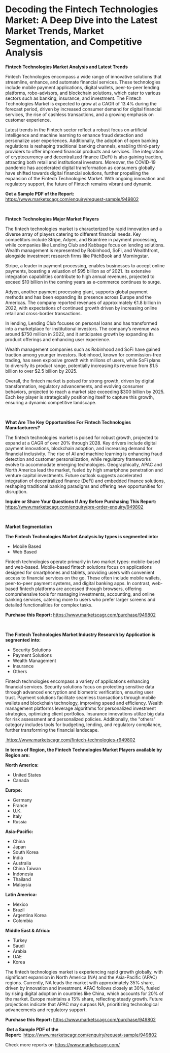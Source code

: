 <p><h1>Decoding the Fintech Technologies Market: A Deep Dive into the Latest Market Trends, Market Segmentation, and Competitive Analysis</h1></p><p><strong>Fintech Technologies Market Analysis and Latest Trends</strong></p>
<p><p>Fintech Technologies encompass a wide range of innovative solutions that streamline, enhance, and automate financial services. These technologies include mobile payment applications, digital wallets, peer-to-peer lending platforms, robo-advisors, and blockchain solutions, which cater to various sectors such as banking, insurance, and investment. The Fintech Technologies Market is expected to grow at a CAGR of 13.4% during the forecast period, driven by increased consumer demand for digital financial services, the rise of cashless transactions, and a growing emphasis on customer experience.</p><p>Latest trends in the Fintech sector reflect a robust focus on artificial intelligence and machine learning to enhance fraud detection and personalize user experiences. Additionally, the adoption of open banking regulations is reshaping traditional banking channels, enabling third-party providers to offer improved financial products and services. The integration of cryptocurrency and decentralized finance (DeFi) is also gaining traction, attracting both retail and institutional investors. Moreover, the COVID-19 pandemic has accelerated digital transformation as consumers globally have shifted towards digital financial solutions, further propelling the expansion of the Fintech Technologies Market. With ongoing innovation and regulatory support, the future of Fintech remains vibrant and dynamic.</p></p>
<p><strong>Get a Sample PDF of the Report:&nbsp;</strong> <a href="https://www.marketscagr.com/enquiry/request-sample/949802?utm_campaign=1905&utm_medium=2&utm_source=Github&utm_content=ia&utm_term=05032025&utm_id=fintech-technologies">https://www.marketscagr.com/enquiry/request-sample/949802</a></p>
<p>&nbsp;</p>
<p><strong>Fintech Technologies Major Market Players</strong></p>
<p><p>The fintech technologies market is characterized by rapid innovation and a diverse array of players catering to different financial needs. Key competitors include Stripe, Adyen, and Braintree in payment processing, while companies like Lending Club and Kabbage focus on lending solutions. Wealth management is represented by Robinhood, SoFi, and Wealthfront, alongside investment research firms like PitchBook and Morningstar.</p><p>Stripe, a leader in payment processing, enables businesses to accept online payments, boasting a valuation of $95 billion as of 2021. Its extensive integration capabilities contribute to high annual revenues, projected to exceed $10 billion in the coming years as e-commerce continues to surge.</p><p>Adyen, another payment processing giant, supports global payment methods and has been expanding its presence across Europe and the Americas. The company reported revenues of approximately €1.8 billion in 2022, with expectations of continued growth driven by increasing online retail and cross-border transactions.</p><p>In lending, Lending Club focuses on personal loans and has transformed into a marketplace for institutional investors. The company’s revenue was around $750 million in 2022, and it anticipates growth by expanding its product offerings and enhancing user experience.</p><p>Wealth management companies such as Robinhood and SoFi have gained traction among younger investors. Robinhood, known for commission-free trading, has seen explosive growth with millions of users, while SoFi plans to diversify its product range, potentially increasing its revenue from $1.5 billion to over $2.5 billion by 2025.</p><p>Overall, the fintech market is poised for strong growth, driven by digital transformation, regulatory advancements, and evolving consumer behaviors, projected to reach a market size exceeding $300 billion by 2025. Each key player is strategically positioning itself to capture this growth, ensuring a dynamic competitive landscape.</p></p>
<p>&nbsp;</p>
<p><strong>What Are The Key Opportunities For Fintech Technologies Manufacturers?</strong></p>
<p><p>The fintech technologies market is poised for robust growth, projected to expand at a CAGR of over 20% through 2028. Key drivers include digital payment innovations, blockchain adoption, and increasing demand for financial inclusivity. The rise of AI and machine learning is enhancing fraud detection and customer personalization, while regulatory frameworks evolve to accommodate emerging technologies. Geographically, APAC and North America lead the market, fueled by high smartphone penetration and venture capital investments. Future outlook suggests accelerated integration of decentralized finance (DeFi) and embedded finance solutions, reshaping traditional banking paradigms and offering new opportunities for disruption.</p></p>
<p><strong>Inquire or Share Your Questions If Any Before Purchasing This Report:</strong> <a href="https://www.marketscagr.com/enquiry/pre-order-enquiry/949802?utm_campaign=1905&utm_medium=2&utm_source=Github&utm_content=ia&utm_term=05032025&utm_id=fintech-technologies">https://www.marketscagr.com/enquiry/pre-order-enquiry/949802</a></p>
<p>&nbsp;</p>
<p><strong>Market Segmentation</strong></p>
<p><strong>The Fintech Technologies Market Analysis by types is segmented into:</strong></p>
<p><ul><li>Mobile Based</li><li>Web Based</li></ul></p>
<p><p>Fintech technologies operate primarily in two market types: mobile-based and web-based. Mobile-based fintech solutions focus on applications designed for smartphones and tablets, providing users with convenient access to financial services on the go. These often include mobile wallets, peer-to-peer payment systems, and digital banking apps. In contrast, web-based fintech platforms are accessed through browsers, offering comprehensive tools for managing investments, accounting, and online banking services, catering more to users who prefer larger screens and detailed functionalities for complex tasks.</p></p>
<p><strong>Purchase this Report:&nbsp;</strong><a href="https://www.marketscagr.com/purchase/949802?utm_campaign=1905&utm_medium=2&utm_source=Github&utm_content=ia&utm_term=05032025&utm_id=fintech-technologies">https://www.marketscagr.com/purchase/949802</a></p>
<p>&nbsp;</p>
<p><strong>The Fintech Technologies Market Industry Research by Application is segmented into:</strong></p>
<p><ul><li>Security Solutions</li><li>Payment Solutions</li><li>Wealth Management</li><li>Insurance</li><li>Others</li></ul></p>
<p><p>Fintech technologies encompass a variety of applications enhancing financial services. Security solutions focus on protecting sensitive data through advanced encryption and biometric verification, ensuring user trust. Payment solutions facilitate seamless transactions through mobile wallets and blockchain technology, improving speed and efficiency. Wealth management platforms leverage algorithms for personalized investment strategies, optimizing client portfolios. Insurance innovations utilize big data for risk assessment and personalized policies. Additionally, the "others" category includes tools for budgeting, lending, and regulatory compliance, further transforming the financial landscape.</p></p>
<p><a href="https://www.marketscagr.com/fintech-technologies-r949802?utm_campaign=1905&utm_medium=2&utm_source=Github&utm_content=ia&utm_term=05032025&utm_id=fintech-technologies">&nbsp;https://www.marketscagr.com/fintech-technologies-r949802</a></p>
<p><strong>In terms of Region, the Fintech Technologies Market Players available by Region are:</strong></p>
<p>
    <p> <strong> North America: </strong>
        <ul>
            <li>United States</li>
            <li>Canada</li>
        </ul>
        </p> 
    <p> <strong> Europe: </strong>
        <ul>
            <li>Germany</li>
            <li>France</li>
            <li>U.K.</li>
            <li>Italy</li>
            <li>Russia</li>
        </ul>
        </p> 
    <p> <strong> Asia-Pacific: </strong>
        <ul>
            <li>China</li>
            <li>Japan</li>
            <li>South Korea</li>
            <li>India</li>
            <li>Australia</li>
            <li>China Taiwan</li>
            <li>Indonesia</li>
            <li>Thailand</li>
            <li>Malaysia</li>
        </ul>
        </p> 
    <p> <strong> Latin America: </strong>
        <ul>
            <li>Mexico</li>
            <li>Brazil</li>
            <li>Argentina Korea</li>
            <li>Colombia</li>
        </ul>
        </p> 
    <p> <strong> Middle East & Africa: </strong>
        <ul>
            <li>Turkey</li>
            <li>Saudi</li>
            <li>Arabia</li>
            <li>UAE</li>
            <li>Korea</li>
        </ul>
    </p>
    </p>
<p><p>The fintech technologies market is experiencing rapid growth globally, with significant expansion in North America (NA) and the Asia-Pacific (APAC) regions. Currently, NA leads the market with approximately 35% share, driven by innovation and investment. APAC follows closely at 30%, fueled by rising digital adoption in countries like China, which accounts for 20% of the market. Europe maintains a 15% share, reflecting steady growth. Future projections indicate that APAC may surpass NA, prioritizing technological advancements and regulatory support.</p></p>
<p><strong>Purchase this Report: </strong><a href="https://www.marketscagr.com/purchase/949802?utm_campaign=1905&utm_medium=2&utm_source=Github&utm_content=ia&utm_term=05032025&utm_id=fintech-technologies">https://www.marketscagr.com/purchase/949802</a></p>
<p>&nbsp;<strong>Get a Sample PDF of the Report:&nbsp;&nbsp;</strong><a href="https://www.marketscagr.com/enquiry/request-sample/949802?utm_campaign=1905&utm_medium=2&utm_source=Github&utm_content=ia&utm_term=05032025&utm_id=fintech-technologies">https://www.marketscagr.com/enquiry/request-sample/949802</a></p>
<p><strong></strong></p>
<p>Check more reports on <a href="https://www.marketscagr.com/?utm_campaign=1905&utm_medium=2&utm_source=Github&utm_content=ia&utm_term=05032025&utm_id=fintech-technologies">https://www.marketscagr.com/</a></p>